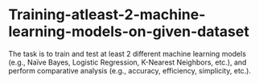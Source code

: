 # Training-atleast-2-machine-learning-models-on-given-dataset
The task is to train and test at least 2 different machine learning models (e.g., Naïve Bayes, Logistic Regression, K-Nearest Neighbors, etc.), and perform comparative analysis (e.g., accuracy, efficiency, simplicity, etc.).
